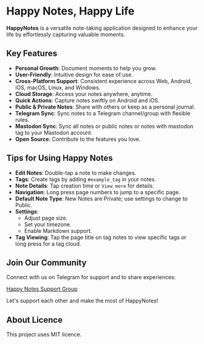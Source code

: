 # Happy Notes, Happy Life

**HappyNotes** is a versatile note-taking application designed to enhance your life by effortlessly capturing valuable moments.

## Key Features

- **Personal Growth**: Document moments to help you grow.
- **User-Friendly**: Intuitive design for ease of use.
- **Cross-Platform Support**: Consistent experience across Web, Android, iOS, macOS, Linux, and Windows.
- **Cloud Storage**: Access your notes anywhere, anytime.
- **Quick Actions**: Capture notes swiftly on Android and iOS.
- **Public & Private Notes**: Share with others or keep as a personal journal.
- **Telegram Sync**: Sync notes to a Telegram channel/group with flexible rules.
- **Mastodon Sync**: Sync all notes or public notes or notes with mastodon tag to your Mastodon account.
- **Open Source**: Contribute to the features you love.

## Tips for Using Happy Notes

- **Edit Notes**: Double-tap a note to make changes.
- **Tags**: Create tags by adding `#example_tag` in your notes.
- **Note Details**: Tap creation time or `View more` for details.
- **Navigation**: Long press page numbers to jump to a specific page.
- **Default Note Type**: New Notes are Private; use settings to change to Public.
- **Settings**:
    - Adjust page size.
    - Set your timezone.
    - Enable Markdown support.
- **Tag Viewing**: Tap the page title on tag notes to view specific tags or long press for a tag cloud.

## Join Our Community

Connect with us on Telegram for support and to share experiences:

[Happy Notes Support Group](https://t.me/happynotes_support)

Let's support each other and make the most of HappyNotes!

## About Licence

This project uses MIT licence.